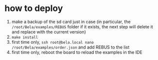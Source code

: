# how to deploy

1. make a backup of the sd card just in case
   (in particular, the `/root/Bela/examples/REBUS` folder if it exists,
   the next step will delete it and replace with the current version)
2. `make install`
3. first time only,
   `ssh root@bela.local nano /root/Bela/examples/order.json`
   and add REBUS to the list
4. first time only,
   reboot the board to reload the examples in the IDE
